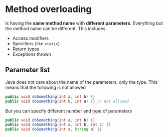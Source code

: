 # Method overloading

Is having the **same method name** with **different parameters**. Everything but the method name can be different. This includes

- Access modifiers
- Specifiers (like `static`)
- Return types
- Exceptions thrown

## Parameter list

Java does not care about the name of the parameters, only the type. This means that the following is not allowed

```java
public void doSomething(int a, int b) {}
public void doSomething(int b, int a) {} // Not allowed
```

But you can specify different number and type of parameters

```java
public void doSomething(int a, int b) {}
public void doSomething(int a, int b, int c) {}
public void doSomething(int a, String b) {}
```

